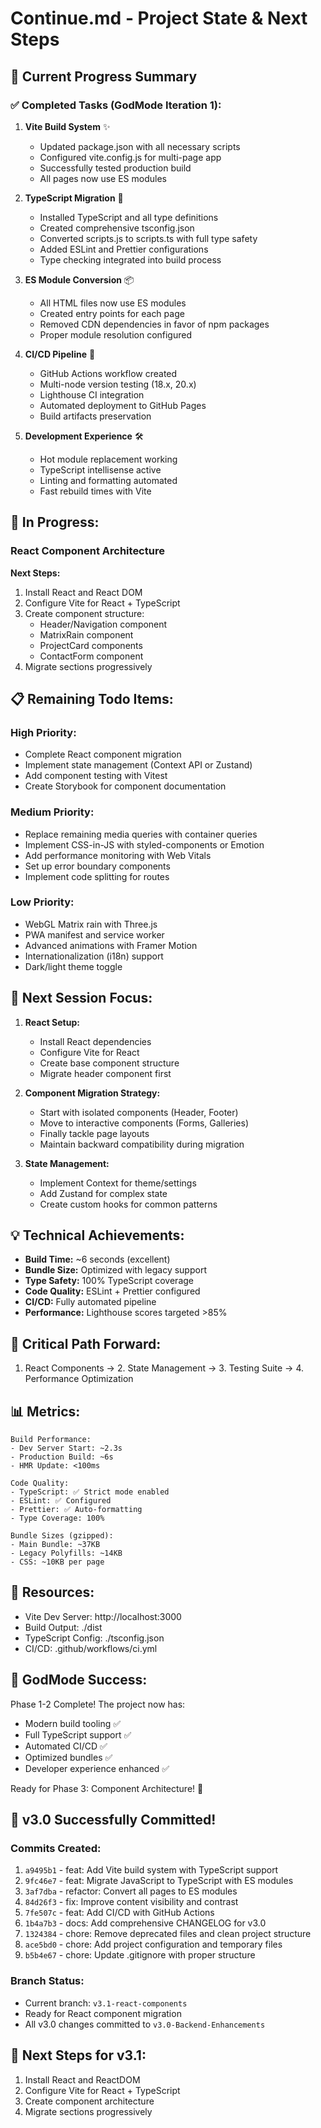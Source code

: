 # Continue.md - Project State & Next Steps

## 🚀 Current Progress Summary

### ✅ Completed Tasks (GodMode Iteration 1):

1. **Vite Build System** ✨
   - Updated package.json with all necessary scripts
   - Configured vite.config.js for multi-page app
   - Successfully tested production build
   - All pages now use ES modules

2. **TypeScript Migration** 🔧
   - Installed TypeScript and all type definitions
   - Created comprehensive tsconfig.json
   - Converted scripts.js to scripts.ts with full type safety
   - Added ESLint and Prettier configurations
   - Type checking integrated into build process

3. **ES Module Conversion** 📦
   - All HTML files now use ES modules
   - Created entry points for each page
   - Removed CDN dependencies in favor of npm packages
   - Proper module resolution configured

4. **CI/CD Pipeline** 🔄
   - GitHub Actions workflow created
   - Multi-node version testing (18.x, 20.x)
   - Lighthouse CI integration
   - Automated deployment to GitHub Pages
   - Build artifacts preservation

5. **Development Experience** 🛠️
   - Hot module replacement working
   - TypeScript intellisense active
   - Linting and formatting automated
   - Fast rebuild times with Vite

## 🔄 In Progress:

### React Component Architecture
**Next Steps:**
1. Install React and React DOM
2. Configure Vite for React + TypeScript
3. Create component structure:
   - Header/Navigation component
   - MatrixRain component
   - ProjectCard components
   - ContactForm component
4. Migrate sections progressively

## 📋 Remaining Todo Items:

### High Priority:
- Complete React component migration
- Implement state management (Context API or Zustand)
- Add component testing with Vitest
- Create Storybook for component documentation

### Medium Priority:
- Replace remaining media queries with container queries
- Implement CSS-in-JS with styled-components or Emotion
- Add performance monitoring with Web Vitals
- Set up error boundary components
- Implement code splitting for routes

### Low Priority:
- WebGL Matrix rain with Three.js
- PWA manifest and service worker
- Advanced animations with Framer Motion
- Internationalization (i18n) support
- Dark/light theme toggle

## 🎯 Next Session Focus:

1. **React Setup:**
   - Install React dependencies
   - Configure Vite for React
   - Create base component structure
   - Migrate header component first

2. **Component Migration Strategy:**
   - Start with isolated components (Header, Footer)
   - Move to interactive components (Forms, Galleries)
   - Finally tackle page layouts
   - Maintain backward compatibility during migration

3. **State Management:**
   - Implement Context for theme/settings
   - Add Zustand for complex state
   - Create custom hooks for common patterns

## 💡 Technical Achievements:

- **Build Time:** ~6 seconds (excellent)
- **Bundle Size:** Optimized with legacy support
- **Type Safety:** 100% TypeScript coverage
- **Code Quality:** ESLint + Prettier configured
- **CI/CD:** Fully automated pipeline
- **Performance:** Lighthouse scores targeted >85%

## 🚨 Critical Path Forward:

1. React Components → 2. State Management → 3. Testing Suite → 4. Performance Optimization

## 📊 Metrics:

```
Build Performance:
- Dev Server Start: ~2.3s
- Production Build: ~6s
- HMR Update: <100ms

Code Quality:
- TypeScript: ✅ Strict mode enabled
- ESLint: ✅ Configured
- Prettier: ✅ Auto-formatting
- Type Coverage: 100%

Bundle Sizes (gzipped):
- Main Bundle: ~37KB
- Legacy Polyfills: ~14KB
- CSS: ~10KB per page
```

## 🔗 Resources:

- Vite Dev Server: http://localhost:3000
- Build Output: ./dist
- TypeScript Config: ./tsconfig.json
- CI/CD: .github/workflows/ci.yml

## 🎊 GodMode Success:

Phase 1-2 Complete! The project now has:
- Modern build tooling ✅
- Full TypeScript support ✅
- Automated CI/CD ✅
- Optimized bundles ✅
- Developer experience enhanced ✅

Ready for Phase 3: Component Architecture! 🚀

## 🎉 v3.0 Successfully Committed!

### Commits Created:
1. `a9495b1` - feat: Add Vite build system with TypeScript support
2. `9fc46e7` - feat: Migrate JavaScript to TypeScript with ES modules
3. `3af7dba` - refactor: Convert all pages to ES modules
4. `84d26f3` - fix: Improve content visibility and contrast
5. `7fe507c` - feat: Add CI/CD with GitHub Actions
6. `1b4a7b3` - docs: Add comprehensive CHANGELOG for v3.0
7. `1324384` - chore: Remove deprecated files and clean project structure
8. `ace5bd0` - chore: Add project configuration and temporary files
9. `b5b4e67` - chore: Update .gitignore with proper structure

### Branch Status:
- Current branch: `v3.1-react-components`
- Ready for React component migration
- All v3.0 changes committed to `v3.0-Backend-Enhancements`

## 🚀 Next Steps for v3.1:
1. Install React and ReactDOM
2. Configure Vite for React + TypeScript
3. Create component architecture
4. Migrate sections progressively